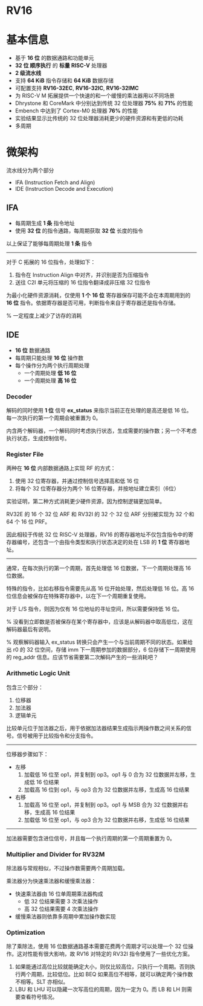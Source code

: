 # RV16

# 基本信息

- 基于 **16 位** 的数据通路和功能单元
- **32 位 顺序执行** 的 **标量** **RISC-V** 处理器
- **2 级流水线**
- 支持 **64 KiB** 指令存储和 **64 KiB** 数据存储
- 可配置支持 **RV16-32EC**, **RV16-32IC**, **RV16-32IMC**
- 为 RISC-V M 拓展提供一个快速的和一个缓慢的乘法器用以不同场景
- Dhrystone 和 CoreMark 中分别达到传统 32 位处理器 **75%** 和 **71%** 的性能
- Embench 中达到了 Cortex-M0 处理器 **76%** 的性能
- 实验结果显示比传统的 32 位处理器消耗更少的硬件资源和有更低的功耗
- 多周期

# 微架构

流水线分为两个部分

- IFA (Instruction Fetch and Align)
- IDE (Instruction Decode and Execution)

## IFA

- 每周期生成 **1 条** 指令地址
- 使用 **32 位** 的指令通路，每周期获取 **32 位** 长度的指令

以上保证了能够每周期处理 **1 条** 指令

---

对于 C 拓展的 16 位指令，处理如下：

1. 指令在 Instruction Align 中对齐，并识别是否为压缩指令
2. 送往 C2I 单元将压缩的 16 位指令翻译成非压缩 32 位指令

为最小化硬件资源消耗，仅使用 **1 个** **16 位** 寄存器保存可能不会在本周期用到的 **16 位** 指令。依据寄存器是否可用，判断指令来自于寄存器还是指令存储。

% 一定程度上减少了访存的消耗

## IDE

- **16 位** 数据通路
- 每周期只能处理 **16 位** 操作数
- 每个操作分为两个执行周期处理
    - 一个周期处理 **低 16 位**
    - 一个周期处理 **高 16 位**

### Decoder

解码的同时使用 **1 位** 信号 **ex_status** 来指示当前正在处理的是高还是低 16 位。每一次执行的第一个周期会被重置为 0。

内含两个解码器，一个解码同时考虑执行状态，生成需要的操作数；另一个不考虑执行状态，生成控制信号。

### Register File

两种在 **16 位** 内部数据通路上实现 RF 的方式：

1. 使用 32 位寄存器，并通过控制信号选择高和低 16 位
2. 将每个 32 位寄存器分为两个 16 位寄存器，并按地址建立索引（6位）

实验证明，第二种方式消耗更少硬件资源，因为控制逻辑更加简单。

RV32E 的 16 个 32 位 ARF 和 RV32I 的 32 个 32 位 ARF 分别被实现为 32 个和 64 个 16 位 PRF。

因此相较于传统 32 位 RISC-V 处理器，RV16 的寄存器地址不仅包含指令中的寄存器编号，还包含一个由指令类型和执行状态决定的处在 LSB 的 **1 位** 寄存器地址。

---

通常，在每次执行的第一个周期，首先处理低 16 位数据，下一个周期处理高 16 位数据。

特殊的指令，比如右移指令需要先从高 16 位开始处理，然后处理低 16 位。高 16 位信息会被保存在特殊寄存器中，以在下一个周期重复使用。

对于 L/S 指令，则因为仅有 16 位地址的寻址空间，所以需要保持低 16 位。

% 没看到立即数是否被保存在某个寄存器中，应该是从解码器中取高低位，这在解码器最后有说明。

% 观察解码器输入 ex_status 转换只会产生一个与当前周期不同的状态。如果给出 r0 的 32 位空间，存储 imm 下一周期参加的数据部分，6 位存储下一周期使用的 reg_addr 信息。应该节省需要第二次解码产生的一些消耗吧？

### Arithmetic Logic Unit

包含三个部分：

1. 位移器
2. 加法器
3. 逻辑单元

比较单元位于加法器之后，用于依据加法器结果生成指示两操作数之间关系的信号。信号被用于比较指令和分支指令。

---

位移器步骤如下：

- 左移
    1. 加载低 16 位至 op1，并复制到 op3。op1 与 0 合为 32 位数据并左移，生成低 16 位结果
    2. 加载高 16 位到 op1，与 op3 合为 32 位数据并左移，生成高 16 位结果
- 右移
    1. 加载高 16 位至 op1，并复制到 op3。op1 与 MSB 合为 32 位数据并右移，生成高 16 位结果
    2. 加载低 16 位至 op1，与 op3 合为 32 位数据并右移，生成低 16 位结果

---

加法器需要包含进位信号，并且每一个执行周期的第一个周期重置为 0。

### Multiplier and Divider for RV32M

除法器与常规相似，不过操作数需要两个周期加载。

乘法器分为快速乘法器和缓慢乘法器：

- 快速乘法器由 16 位单周期乘法器构成
    - 低 32 位结果需要 3 次乘法操作
    - 高 32 位结果需要 4 次乘法操作
- 缓慢乘法器则依靠多周期中累加操作数实现

### Optimization

除了乘除法，使用 16 位数据通路基本需要花费两个周期才可以处理一个 32 位操作。这对性能有很大影响，故 RV16 对特定的 RV32I 指令使用了一些优化方案。

1. 如果能通过高位比较就能确定大小，则仅比较高位，只执行一个周期。否则执行两个周期，比较低位。比如 BEQ 如果高位不相等，就可以确定两个操作数不相等。SLT 亦相似。
2. LBU 和 LHU 可以隐藏一次写高位的周期，因为一定为 0。而 LB 和 LH 则需要查看符号情况。